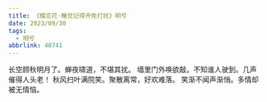 ```yaml
---
title: 《蝶恋花·睡觉记得开免打扰》明兮
date: 2023/09/30
tags:
  - 明兮
abbrlink: 40741
---
```

长空顾秋明月了。蝉夜啸道，不堪其扰。
墙里门外唤欲敲。不知谁人驶到。几声催得人头老！
秋风扫叶满院笑。聚散离常，好欢难落。
笑渐不闻声渐悄。多情却被无情恼。
